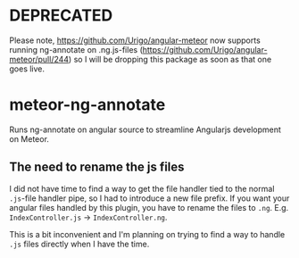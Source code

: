 DEPRECATED
==========

Please note, https://github.com/Urigo/angular-meteor now supports running ng-annotate on .ng.js-files (https://github.com/Urigo/angular-meteor/pull/244) so I will be dropping this package as soon as that one goes live.

meteor-ng-annotate
==================

Runs ng-annotate on angular source to streamline Angularjs development on Meteor.

## The need to rename the js files

I did not have time to find a way to get the file handler tied to the normal `.js`-file handler pipe, so I had to introduce a new file prefix. If you want your angular files handled by this plugin, you have to rename the files to `.ng`. E.g. `IndexController.js` -> `IndexController.ng`.

This is a bit inconvenient and I'm planning on trying to find a way to handle `.js` files directly when I have the time.
